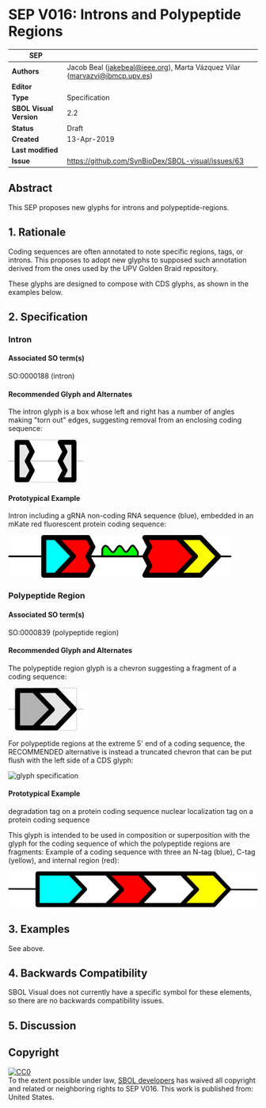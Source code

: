 # SEP V016: Introns and Polypeptide Regions

| SEP | |
| --- | --- |
| **Authors** | Jacob Beal (jakebeal@ieee.org), Marta Vázquez Vilar (marvazvi@ibmcp.upv.es) |
| **Editor** |  |
| **Type** | Specification |
| **SBOL Visual Version** | 2.2 |
| **Status** | Draft |
| **Created** | 13-Apr-2019 |
| **Last modified** |  |
| **Issue**         | https://github.com/SynBioDex/SBOL-visual/issues/63 |


## Abstract

This SEP proposes new glyphs for introns and polypeptide-regions.

## 1. Rationale <a name="rationale"></a>

Coding sequences are often annotated to note specific regions, tags, or introns. This proposes to adopt new glyphs to supposed such annotation derived from the ones used by the UPV Golden Braid repository.

These glyphs are designed to compose with CDS glyphs, as shown in the examples below.


## 2. Specification <a name="specification"></a>

### Intron

#### Associated SO term(s)
SO:0000188 (intron)

#### Recommended Glyph and Alternates
The intron glyph is a box whose left and right has a number of angles making "torn out" edges, suggesting removal from an enclosing coding sequence:

![glyph specification](https://raw.githubusercontent.com/SynBioDex/SBOL-visual/2b4e91f1/Glyphs/intron/intron-specification.png)

#### Prototypical Example

Intron including a gRNA non-coding RNA sequence (blue), embedded in an mKate red fluorescent protein coding sequence:

![example](https://raw.githubusercontent.com/SynBioDex/SBOL-visual/2b4e91f1/Glyphs/intron/intron-example.png)

### Polypeptide Region

#### Associated SO term(s)
SO:0000839 (polypeptide region)

#### Recommended Glyph and Alternates
The polypeptide region glyph is a chevron suggesting a fragment of a coding sequence:

![glyph specification](https://raw.githubusercontent.com/SynBioDex/SBOL-visual/2b4e91f1/Glyphs/polypeptide-region/polypeptide-region-specification.png)

For polypeptide regions at the extreme 5' end of a coding sequence, the RECOMMENDED alternative is instead a truncated chevron that can be put flush with the left side of a CDS glyph:

![glyph specification](https://raw.githubusercontent.com/SynBioDex/SBOL-visual/2b4e91f1/Glyphs/polypeptide-region/five-prime-polypeptide-region-specification.png)

#### Prototypical Example

degradation tag on a protein coding sequence
nuclear localization tag on a protein coding sequence

This glyph is intended to be used in composition or superposition with the glyph for the coding sequence of which the polypeptide regions are fragments: Example of a coding sequence with three an N-tag (blue), C-tag (yellow), and internal region (red):

![example of usage](https://raw.githubusercontent.com/SynBioDex/SBOL-visual/2b4e91f1/Glyphs/polypeptide-region/polypeptide-region-example.png)


## 3. Examples <a name='example'></a>

See above.

## 4. Backwards Compatibility <a name='compatibility'></a>

SBOL Visual does not currently have a specific symbol for these elements, so there are no backwards compatibility issues.

## 5. Discussion <a name='discussion'></a>



## Copyright <a name='copyright'></a>

<p xmlns:dct="http://purl.org/dc/terms/" xmlns:vcard="http://www.w3.org/2001/vcard-rdf/3.0#">
  <a rel="license"
     href="http://creativecommons.org/publicdomain/zero/1.0/">
    <img src="http://i.creativecommons.org/p/zero/1.0/88x31.png" style="border-style: none;" alt="CC0" />
  </a>
  <br />
  To the extent possible under law,
  <a rel="dct:publisher"
     href="sbolstandard.org">
    <span property="dct:title">SBOL developers</span></a>
  has waived all copyright and related or neighboring rights to
  <span property="dct:title">SEP V016</span>.
This work is published from:
<span property="vcard:Country" datatype="dct:ISO3166"
      content="US" about="sbolstandard.org">
  United States</span>.
</p>
